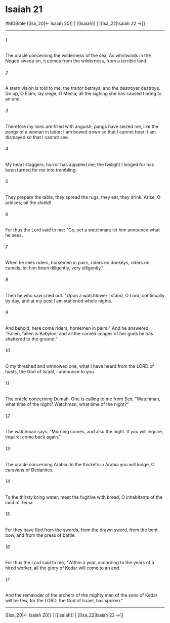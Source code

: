 # Isaiah 21
#MDBible
[[Isa_20|← Isaiah 20]] | [[Isaiah]] | [[Isa_22|Isaiah 22 →]]

***

###### 1 

The oracle concerning the wilderness of the sea. As whirlwinds in the Negeb sweep on, it comes from the wilderness, from a terrible land. 

###### 2 

A stern vision is told to me; the traitor betrays, and the destroyer destroys. Go up, O Elam; lay siege, O Media; all the sighing she has caused I bring to an end. 

###### 3 

Therefore my loins are filled with anguish; pangs have seized me, like the pangs of a woman in labor; I am bowed down so that I cannot hear; I am dismayed so that I cannot see. 

###### 4 

My heart staggers; horror has appalled me; the twilight I longed for has been turned for me into trembling. 

###### 5 

They prepare the table, they spread the rugs, they eat, they drink. Arise, O princes; oil the shield! 

###### 6 

For thus the Lord said to me: "Go, set a watchman; let him announce what he sees. 

###### 7 

When he sees riders, horsemen in pairs, riders on donkeys, riders on camels, let him listen diligently, very diligently." 

###### 8 

Then he who saw cried out: "Upon a watchtower I stand, O Lord, continually by day, and at my post I am stationed whole nights. 

###### 9 

And behold, here come riders, horsemen in pairs!" And he answered, "Fallen, fallen is Babylon; and all the carved images of her gods he has shattered to the ground." 

###### 10 

O my threshed and winnowed one, what I have heard from the LORD of hosts, the God of Israel, I announce to you. 

###### 11 

The oracle concerning Dumah. One is calling to me from Seir, "Watchman, what time of the night? Watchman, what time of the night?" 

###### 12 

The watchman says: "Morning comes, and also the night. If you will inquire, inquire; come back again." 

###### 13 

The oracle concerning Arabia. In the thickets in Arabia you will lodge, O caravans of Dedanites. 

###### 14 

To the thirsty bring water; meet the fugitive with bread, O inhabitants of the land of Tema. 

###### 15 

For they have fled from the swords, from the drawn sword, from the bent bow, and from the press of battle. 

###### 16 

For thus the Lord said to me, "Within a year, according to the years of a hired worker, all the glory of Kedar will come to an end. 

###### 17 

And the remainder of the archers of the mighty men of the sons of Kedar will be few, for the LORD, the God of Israel, has spoken." 

***

[[Isa_20|← Isaiah 20]] | [[Isaiah]] | [[Isa_22|Isaiah 22 →]]
